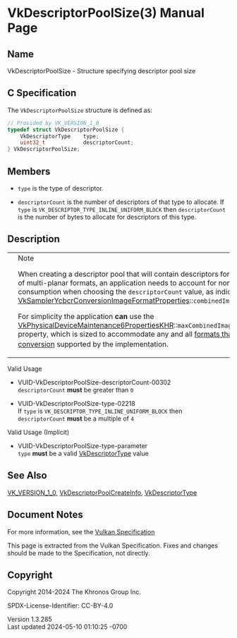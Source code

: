 # VkDescriptorPoolSize(3) Manual Page

## Name

VkDescriptorPoolSize - Structure specifying descriptor pool size



## <a href="#_c_specification" class="anchor"></a>C Specification

The `VkDescriptorPoolSize` structure is defined as:

``` c
// Provided by VK_VERSION_1_0
typedef struct VkDescriptorPoolSize {
    VkDescriptorType    type;
    uint32_t            descriptorCount;
} VkDescriptorPoolSize;
```

## <a href="#_members" class="anchor"></a>Members

- `type` is the type of descriptor.

- `descriptorCount` is the number of descriptors of that type to
  allocate. If `type` is `VK_DESCRIPTOR_TYPE_INLINE_UNIFORM_BLOCK` then
  `descriptorCount` is the number of bytes to allocate for descriptors
  of this type.

## <a href="#_description" class="anchor"></a>Description

<table>
<colgroup>
<col style="width: 50%" />
<col style="width: 50%" />
</colgroup>
<tbody>
<tr class="odd">
<td class="icon"><em></em></td>
<td class="content">Note
<p>When creating a descriptor pool that will contain descriptors for
combined image samplers of multi-planar formats, an application needs to
account for non-trivial descriptor consumption when choosing the
<code>descriptorCount</code> value, as indicated by <a
href="VkSamplerYcbcrConversionImageFormatProperties.html">VkSamplerYcbcrConversionImageFormatProperties</a>::<code>combinedImageSamplerDescriptorCount</code>.</p>
<p>For simplicity the application <strong>can</strong> use the <a
href="VkPhysicalDeviceMaintenance6PropertiesKHR.html">VkPhysicalDeviceMaintenance6PropertiesKHR</a>::<code>maxCombinedImageSamplerDescriptorCount</code>
property, which is sized to accommodate any and all <a
href="https://registry.khronos.org/vulkan/specs/1.3-extensions/html/vkspec.html#formats-requiring-sampler-ycbcr-conversion"
target="_blank" rel="noopener">formats that require a sampler
Y′C<sub>B</sub>C<sub>R</sub> conversion</a> supported by the
implementation.</p></td>
</tr>
</tbody>
</table>

Valid Usage

- <a href="#VUID-VkDescriptorPoolSize-descriptorCount-00302"
  id="VUID-VkDescriptorPoolSize-descriptorCount-00302"></a>
  VUID-VkDescriptorPoolSize-descriptorCount-00302  
  `descriptorCount` **must** be greater than `0`

- <a href="#VUID-VkDescriptorPoolSize-type-02218"
  id="VUID-VkDescriptorPoolSize-type-02218"></a>
  VUID-VkDescriptorPoolSize-type-02218  
  If `type` is `VK_DESCRIPTOR_TYPE_INLINE_UNIFORM_BLOCK` then
  `descriptorCount` **must** be a multiple of `4`

Valid Usage (Implicit)

- <a href="#VUID-VkDescriptorPoolSize-type-parameter"
  id="VUID-VkDescriptorPoolSize-type-parameter"></a>
  VUID-VkDescriptorPoolSize-type-parameter  
  `type` **must** be a valid [VkDescriptorType](https://registry.khronos.org/vulkan/specs/1.3-extensions/man/html/VkDescriptorType.html)
  value

## <a href="#_see_also" class="anchor"></a>See Also

[VK_VERSION_1_0](https://registry.khronos.org/vulkan/specs/1.3-extensions/man/html/VK_VERSION_1_0.html),
[VkDescriptorPoolCreateInfo](https://registry.khronos.org/vulkan/specs/1.3-extensions/man/html/VkDescriptorPoolCreateInfo.html),
[VkDescriptorType](https://registry.khronos.org/vulkan/specs/1.3-extensions/man/html/VkDescriptorType.html)

## <a href="#_document_notes" class="anchor"></a>Document Notes

For more information, see the <a
href="https://registry.khronos.org/vulkan/specs/1.3-extensions/html/vkspec.html#VkDescriptorPoolSize"
target="_blank" rel="noopener">Vulkan Specification</a>

This page is extracted from the Vulkan Specification. Fixes and changes
should be made to the Specification, not directly.

## <a href="#_copyright" class="anchor"></a>Copyright

Copyright 2014-2024 The Khronos Group Inc.

SPDX-License-Identifier: CC-BY-4.0

Version 1.3.285  
Last updated 2024-05-10 01:10:25 -0700
